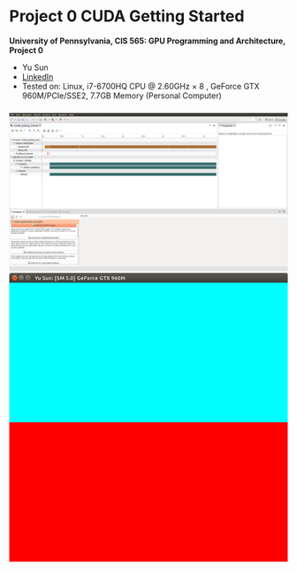 Project 0 CUDA Getting Started
====================

**University of Pennsylvania, CIS 565: GPU Programming and Architecture, Project 0**

* Yu Sun
* [LinkedIn](https://www.linkedin.com/in/yusun3/)
* Tested on: Linux, i7-6700HQ CPU @ 2.60GHz × 8 , GeForce GTX 960M/PCIe/SSE2, 7.7GB Memory (Personal Computer)

### 

![](images/analyze.png)
![](images/modify.png)
